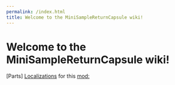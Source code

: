```yaml
---
permalink: /index.html
title: Welcome to the MiniSampleReturnCapsule wiki!
---
```


# Welcome to the MiniSampleReturnCapsule wiki!


[Parts]
[Localizations](/Localizations.html) for this [mod:](https://github.com/zer0Kerbal/MiniSampleReturnCapsule/blob/master/docs/Localizations.md)
